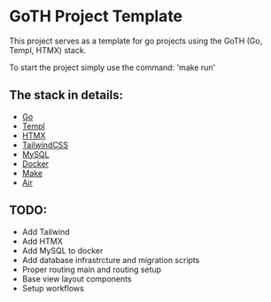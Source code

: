 # GoTH Project Template

This project serves as a template for go projects using the GoTH (Go, Templ, HTMX) stack.

To start the project simply use the command: 'make run'

## The stack in details:
- [Go](https://go.dev/)
- [Templ](https://templ.guide/)
- [HTMX](https://htmx.org/)
- [TailwindCSS](https://tailwindcss.com/)
- [MySQL](https://www.mysql.com/)
- [Docker](https://www.docker.com/)
- [Make](https://makefiletutorial.com/)
- [Air](https://github.com/air-verse/air)

## TODO:
- Add Tailwind
- Add HTMX
- Add MySQL to docker
- Add database infrastrcture and migration scripts
- Proper routing main and routing setup
- Base view layout components
- Setup workflows